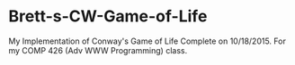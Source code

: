 # Brett-s-CW-Game-of-Life
My Implementation of Conway's Game of Life
Complete on 10/18/2015. For my COMP 426 (Adv WWW Programming) class.
